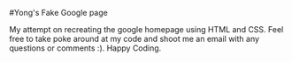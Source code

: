#Yong's Fake Google page

My attempt on recreating the google homepage using HTML and CSS.
Feel free to take poke around at my code and shoot me an email with any questions or comments :).
Happy Coding.